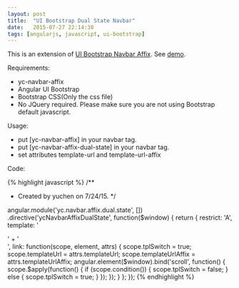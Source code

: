 ```yaml
---
layout: post
title:  "UI Bootstrap Dual State Navbar"
date:   2015-07-27 22:14:38
tags: [angularjs, javascript, ui-bootstrap]
---
```


This is an extension of [UI Bootstrap Navbar Affix][1]. See [demo][2].

[1]: /2015/07/27/UI-Bootstrap-Navbar-Affix.html
[2]: http://plnkr.co/NHPjLoVhbs7F987bC79G

Requirements:

- yc-navbar-affix
- Angular UI Bootstrap
- Bootstrap CSS(Only the css file)
- No JQuery required. Please make sure you are not using Bootstrap default javascript.

Usage:

- put [yc-navbar-affix] in your navbar tag.
- put [yc-navbar-affix-dual-state] in your navbar tag.
- set attributes template-url and template-url-affix

Code:

{% highlight javascript %}
/**
 * Created by yuchen on 7/24/15.
 */

angular.module('yc.navbar.affix.dual.state', [])
  .directive('ycNavbarAffixDualState', function($window) {
    return {
      restrict: 'A',
      template: '<div ng-include="templateUrl" ng-show="tplSwitch"></div>' +
        '<div ng-include="templateUrlAffix" ng-show="!tplSwitch"></div>',
      link: function(scope, element, attrs) {
        scope.tplSwitch = true;
        scope.templateUrl = attrs.templateUrl;
        scope.templateUrlAffix = attrs.templateUrlAffix;
        angular.element($window).bind('scroll', function() {
          scope.$apply(function() {
            if (scope.condition()) {
              scope.tplSwitch = false;
            } else {
              scope.tplSwitch = true;
            }
          });
        });
      }
    };
  });
{% endhighlight %}